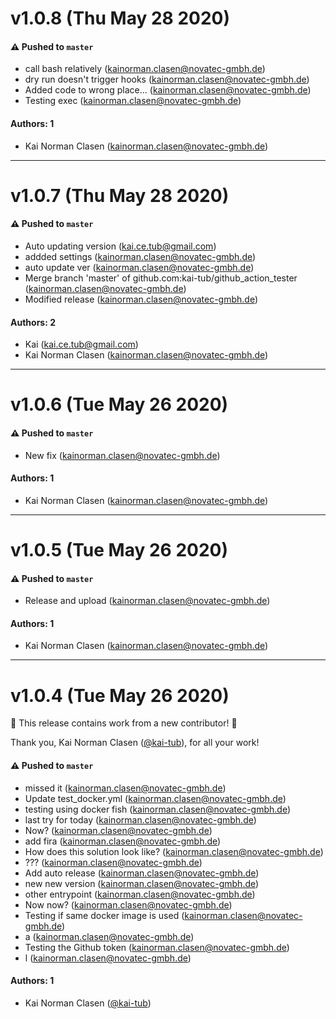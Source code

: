 # v1.0.8 (Thu May 28 2020)

#### ⚠️  Pushed to `master`

- call bash relatively (kainorman.clasen@novatec-gmbh.de)
- dry run doesn't trigger hooks (kainorman.clasen@novatec-gmbh.de)
- Added code to wrong place... (kainorman.clasen@novatec-gmbh.de)
- Testing exec (kainorman.clasen@novatec-gmbh.de)

#### Authors: 1

- Kai Norman Clasen (kainorman.clasen@novatec-gmbh.de)

---

# v1.0.7 (Thu May 28 2020)

#### ⚠️  Pushed to `master`

- Auto updating version (kai.ce.tub@gmail.com)
- addded settings (kainorman.clasen@novatec-gmbh.de)
- auto update ver (kainorman.clasen@novatec-gmbh.de)
- Merge branch 'master' of github.com:kai-tub/github_action_tester (kainorman.clasen@novatec-gmbh.de)
- Modified release (kainorman.clasen@novatec-gmbh.de)

#### Authors: 2

- Kai (kai.ce.tub@gmail.com)
- Kai Norman Clasen (kainorman.clasen@novatec-gmbh.de)

---

# v1.0.6 (Tue May 26 2020)

#### ⚠️  Pushed to `master`

- New fix (kainorman.clasen@novatec-gmbh.de)

#### Authors: 1

- Kai Norman Clasen (kainorman.clasen@novatec-gmbh.de)

---

# v1.0.5 (Tue May 26 2020)

#### ⚠️  Pushed to `master`

- Release and upload (kainorman.clasen@novatec-gmbh.de)

#### Authors: 1

- Kai Norman Clasen (kainorman.clasen@novatec-gmbh.de)

---

# v1.0.4 (Tue May 26 2020)

:tada: This release contains work from a new contributor! :tada:

Thank you, Kai Norman Clasen ([@kai-tub](https://github.com/kai-tub)), for all your work!

#### ⚠️  Pushed to `master`

- missed it (kainorman.clasen@novatec-gmbh.de)
- Update test_docker.yml (kainorman.clasen@novatec-gmbh.de)
- testing using docker fish (kainorman.clasen@novatec-gmbh.de)
- last try for today (kainorman.clasen@novatec-gmbh.de)
- Now? (kainorman.clasen@novatec-gmbh.de)
- add fira (kainorman.clasen@novatec-gmbh.de)
- How does this solution look like? (kainorman.clasen@novatec-gmbh.de)
- ??? (kainorman.clasen@novatec-gmbh.de)
- Add auto release (kainorman.clasen@novatec-gmbh.de)
- new new version (kainorman.clasen@novatec-gmbh.de)
- other entrypoint (kainorman.clasen@novatec-gmbh.de)
- Now now? (kainorman.clasen@novatec-gmbh.de)
- Testing if same docker image is used (kainorman.clasen@novatec-gmbh.de)
- a (kainorman.clasen@novatec-gmbh.de)
- Testing the Github token (kainorman.clasen@novatec-gmbh.de)
- l (kainorman.clasen@novatec-gmbh.de)

#### Authors: 1

- Kai Norman Clasen ([@kai-tub](https://github.com/kai-tub))